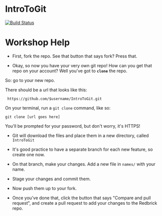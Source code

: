 # IntroToGit
[![Build Status](https://travis-ci.org/RazoftOSS/Arbiter.svg?branch=feature%2Fswiss-pairing-dutch)](https://github.com/redbrick/IntroToGit)

# Workshop Help

- First, fork the repo. See that button that says fork? Press that.

- Okay, so now you have your very own git repo! How can you get that repo 
 on your account? Well you've got to **`clone`** the repo.

 So: go to your new repo.
 
 There should be a url that looks like this: 

     https://github.com/$username/IntroToGit.git
  
 On your terminal, run a `git clone` command, like so:

 ```
 git clone [url goes here]
 ```

 You'll be prompted for your password, but don't worry, it's HTTPS!

- Git will download the files and place them in a new directory, called 
`IntroToGit`

- It's good practice to have a separate branch for each new feature, so create one now.

- On that branch, make your changes. Add a new file in `names/` with your name.

- Stage your changes and commit them.

- Now push them up to your fork.

- Once you've done that, click the button that says "Compare and pull request",
and create a pull request to add your changes to the Redbrick repo.

